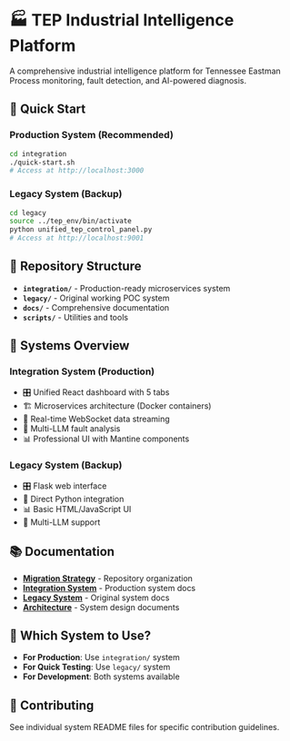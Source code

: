 # 🏭 TEP Industrial Intelligence Platform

A comprehensive industrial intelligence platform for Tennessee Eastman Process monitoring, fault detection, and AI-powered diagnosis.

## 🎯 **Quick Start**

### **Production System (Recommended)**
```bash
cd integration
./quick-start.sh
# Access at http://localhost:3000
```

### **Legacy System (Backup)**
```bash
cd legacy
source ../tep_env/bin/activate
python unified_tep_control_panel.py
# Access at http://localhost:9001
```

## 📁 **Repository Structure**

- **`integration/`** - Production-ready microservices system
- **`legacy/`** - Original working POC system
- **`docs/`** - Comprehensive documentation
- **`scripts/`** - Utilities and tools

## 🚀 **Systems Overview**

### **Integration System (Production)**
- 🎛️ Unified React dashboard with 5 tabs
- 🏗️ Microservices architecture (Docker containers)
- 🔄 Real-time WebSocket data streaming
- 🤖 Multi-LLM fault analysis
- 📊 Professional UI with Mantine components

### **Legacy System (Backup)**
- 🎛️ Flask web interface
- 🔧 Direct Python integration
- 📊 Basic HTML/JavaScript UI
- 🤖 Multi-LLM support

## 📚 **Documentation**

- **[Migration Strategy](docs/migration/migration-strategy.md)** - Repository organization
- **[Integration System](integration/README.md)** - Production system docs
- **[Legacy System](legacy/README.md)** - Original system docs
- **[Architecture](docs/architecture/)** - System design documents

## 🎯 **Which System to Use?**

- **For Production**: Use `integration/` system
- **For Quick Testing**: Use `legacy/` system
- **For Development**: Both systems available

## 🤝 **Contributing**

See individual system README files for specific contribution guidelines.
